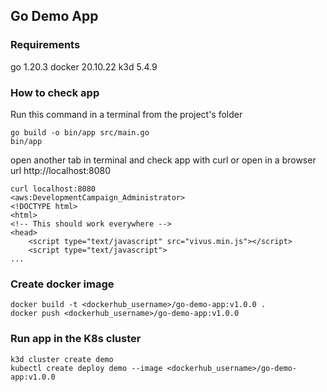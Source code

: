 ## Go Demo App

### Requirements
go 1.20.3
docker 20.10.22
k3d 5.4.9

### How to check app

Run this command in a terminal from the project's folder

```
go build -o bin/app src/main.go
bin/app

```
open another tab in terminal and check app with curl or open in a browser url http://localhost:8080


``` 
curl localhost:8080                                                                                                                                                                                     <aws:DevelopmentCampaign_Administrator>
<!DOCTYPE html>
<html>
<!-- This should work everywhere -->
<head>
    <script type="text/javascript" src="vivus.min.js"></script>
    <script type="text/javascript">
...
```

### Create docker image 

``` 
docker build -t <dockerhub_username>/go-demo-app:v1.0.0 .
docker push <dockerhub_username>/go-demo-app:v1.0.0

```

### Run app in the K8s cluster

``` 
k3d cluster create demo
kubectl create deploy demo --image <dockerhub_username>/go-demo-app:v1.0.0
```

### 